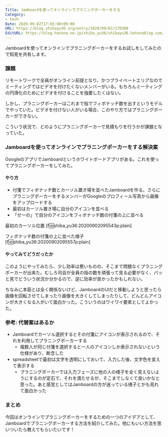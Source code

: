```yaml
---
Title: Jamboardを使ってオンラインでプラニングポーカーをする
Category:
- tech
Date: 2020-09-02T17:03:08+09:00
URL: https://blog.shibayu36.org/entry/2020/09/02/170308
EditURL: https://blog.hatena.ne.jp/shiba_yu36/shibayu36.hatenablog.com/atom/entry/26006613622811694
---
```


Jamboardを使ってオンラインでプラニングポーカーをするお試しをしてみたので知見を共有します。

### 課題
リモートワークで全員がオンライン前提となり、かつプライベートエリアなのでミーティングではビデオを付けたくないメンバーがいる。もちろんミーティングの円滑化のためにビデオを付けることを強要したくはない。

しかし、プラニングポーカーはこれまで指でフィボナッチ数を出すというモデルでやっていた。ビデオを付けない人がいる場合、このやり方ではプラニングポーカーができない。

こういう状況で、どのようにプラニングポーカーで見積もりを行うかが課題となっていた。

### Jamboardを使ってオンラインでプラニングポーカーをする解決案
GoogleのアプリでJamboardというホワイトボードアプリがある。これを使ってプラニングポーカーをしてみた。

#### やり方
- 付箋でフィボナッチ数とカーソル置き場を並べたJamboardを作る。さらにプラニングポーカーをするメンバーがGoogleのプロフィール写真から画像をアップロードする
- 最初はカーソル置き場に自分のアイコンを並べる
- 「せーの」で自分のアイコンをフィボナッチ数の付箋の上に並べる

最初のカーソル位置
[f:id:shiba_yu36:20200902095543p:plain]

フィボナッチ数の付箋の上に並べた様子
[f:id:shiba_yu36:20200902095557p:plain]

#### やってみてどうだったか
このようにやってみたら、少し効率は悪いものの、そこまで問題なくプラニングポーカーが出来た。むしろ司会が全員の指の数を頑張って見る必要がなく、パッと見でどういう状況か分かるので、逆に効率が良かったかもしれない。

ちなみに本筋とは全く関係ないけど、JamboardのUIだと移動しようと思ったら画像を回転させてしまったり画像を大きくしてしまったりして、どんどんアイコンが大きくなる人がいて面白かった。こういうのはワイワイ要素としてよかった。

### 参考: 代替案はあるか
- Jamboardでカーソル選択するとその付箋にアイコンが表示されるので、それを利用してプラニングポーカーする
    - 複数人が同じ付箋を選択すると一人のアイコンしか表示されないという仕様があり、断念した
- spreadsheetで最初は文字を透明にしておいて、入力した後、文字色を変えて表示する
    - プラニングポーカーでは入力フェーズに他の人の様子を全く見えないようにするのが定石で、それを満たせるが、そこまでしなくて良いかなと思った。あと感覚としてはJamboardの方が迷っている様子とかも見れて面白かった

### まとめ
今回はオンラインでプラニングポーカーをするための一つのアイデアとして、Jamboardでプラニングポーカーする方法を紹介してみた。他にもいい方法を思いついたら教えてもらいたいです！
